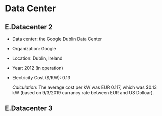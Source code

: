 
# Data Center

## E.Datacenter 2

* Data center: the Google Dublin Data Center
* Organization: Google
* Location: Dublin, Ireland
* Year: 2012 (in operation)
* Electricity Cost ($/KW): 0.13  

  *Calculation:*
  The average cost per kW was EUR 0.117, which was $0.13 kW (based on 9/3/2019 currancy rate between EUR and US Dolloar).



## E.Datacenter 3
